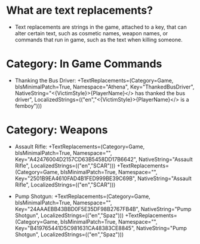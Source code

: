 # What are text replacements?
- Text replacements are strings in the game, attached to a key, that can alter certain text, such as cosmetic names, weapon names, or commands that run in game, such as the text when killing someone.

# Category: In Game Commands

- Thanking the Bus Driver: +TextReplacements=(Category=Game, bIsMinimalPatch=True, Namespace="Athena", Key="ThankedBusDriver", NativeString="<{VictimStyle}>{PlayerName}</> has thanked the bus driver", LocalizedStrings=(("en","<{VictimStyle}>{PlayerName}</> is a femboy")))

# Category: Weapons

- Assault Rifle: 
+TextReplacements=(Category=Game, bIsMinimalPatch=True, Namespace="", Key="A42476004D2157CD63B5458DD17B6642", NativeString="Assault Rifle", LocalizedStrings=(("en","SCAR")))
+TextReplacements=(Category=Game, bIsMinimalPatch=True, Namespace="", Key="2501B9EA4610FAD4B1FED999BE39C69B", NativeString="Assault Rifle", LocalizedStrings=(("en","SCAR")))

- Pump Shotgun:
+TextReplacements=(Category=Game, bIsMinimalPatch=True, Namespace="", Key="24AAAEBB43BBD0F5E35DF98B2767FB4B", NativeString="Pump Shotgun", LocalizedStrings=(("en","Spaz")))
+TextReplacements=(Category=Game, bIsMinimalPatch=True, Namespace="", Key="B419765441D5C981631CA48383CE8845", NativeString="Pump Shotgun", LocalizedStrings=(("en","Spaz")))